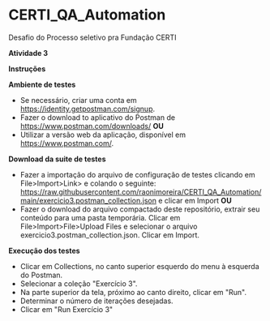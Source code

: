 # CERTI_QA_Automation
Desafio do Processo seletivo pra Fundação CERTI

**Atividade 3**

**Instruções**

**Ambiente de testes**
- Se necessário, criar uma conta em https://identity.getpostman.com/signup.
- Fazer o download to aplicativo do Postman de https://www.postman.com/downloads/ **OU**
- Utilizar a versão web da aplicação, disponível em https://www.postman.com/.

**Download da suite de testes**
- Fazer a importação do arquivo de configuração de testes clicando em File>Import>Link> e colando o seguinte: https://raw.githubusercontent.com/raonimoreira/CERTI_QA_Automation/main/exercicio3.postman_collection.json e clicar em Import **OU**
- Fazer o download do arquivo compactado deste repositório, extrair seu conteúdo para uma pasta temporária. Clicar em File>Import>File>Upload Files e selecionar o arquivo exercicio3.postman_collection.json. Clicar em Import.

**Execução dos testes**
- Clicar em Collections, no canto superior esquerdo do menu à esquerda do Postman.
- Selecionar a coleção "Exercício 3".
- Na parte superior da tela, próximo ao canto direito, clicar em "Run".
- Determinar o número de iterações desejadas.
- Clicar em "Run Exercício 3"
